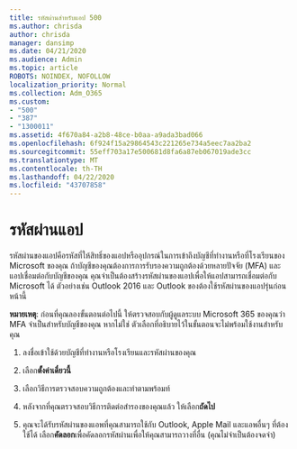 ```yaml
---
title: รหัสผ่านสําหรับแอป 500
ms.author: chrisda
author: chrisda
manager: dansimp
ms.date: 04/21/2020
ms.audience: Admin
ms.topic: article
ROBOTS: NOINDEX, NOFOLLOW
localization_priority: Normal
ms.collection: Adm_O365
ms.custom:
- "500"
- "387"
- "1300011"
ms.assetid: 4f670a84-a2b8-48ce-b0aa-a9ada3bad066
ms.openlocfilehash: 6f924f15a29864543c221265e734a5eec7aa2ba2
ms.sourcegitcommit: 55eff703a17e500681d8fa6a87eb067019ade3cc
ms.translationtype: MT
ms.contentlocale: th-TH
ms.lasthandoff: 04/22/2020
ms.locfileid: "43707858"
---
```

# <a name="app-passwords"></a>รหัสผ่านแอป

รหัสผ่านของแอปคือรหัสที่ให้สิทธิ์ของแอปหรืออุปกรณ์ในการเข้าถึงบัญชีที่ทํางานหรือที่โรงเรียนของ Microsoft ของคุณ ถ้าบัญชีของคุณต้องการการรับรองความถูกต้องด้วยหลายปัจจัย (MFA) และแอปเชื่อมต่อกับบัญชีของคุณ คุณจําเป็นต้องสร้างรหัสผ่านของแอปเพื่อให้แอปสามารถเชื่อมต่อกับ Microsoft ได้ ตัวอย่างเช่น Outlook 2016 และ Outlook ของต้องใช้รหัสผ่านของแอปรุ่นก่อนหน้านี้

 **หมายเหตุ**: ก่อนที่คุณลองขั้นตอนต่อไปนี้ ให้ตรวจสอบกับผู้ดูแลระบบ Microsoft 365 ของคุณว่า MFA จําเป็นสําหรับบัญชีของคุณ หากไม่ใช่ ตัวเลือกที่อธิบายไว้ในขั้นตอนจะไม่พร้อมใช้งานสําหรับคุณ

1. ลงชื่อเข้าใช้ด้วยบัญชีที่ทํางานหรือโรงเรียนและรหัสผ่านของคุณ

2. เลือก**ตั้งค่าเดี๋ยวนี้**

3. เลือกวิธีการตรวจสอบความถูกต้องและทําตามพร้อมท์

4. หลังจากที่คุณตรวจสอบวิธีการติดต่อสํารองของคุณแล้ว ให้เลือก**ถัดไป**

5. คุณจะได้รับรหัสผ่านของแอพที่คุณสามารถใช้กับ Outlook, Apple Mail และแอพอื่นๆ ที่ต้องใช้ได้ เลือก**คัดลอก**เพื่อคัดลอกรหัสผ่านเพื่อให้คุณสามารถวางที่อื่น (คุณไม่จําเป็นต้องจดจํา)
